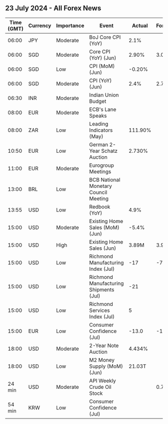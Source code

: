 ## 23 July 2024 - All Forex News

| Time (GMT) | Currency | Importance | Event | Actual | Forecast | Previous |
|------|----------|------------|-------|--------|----------|----------|
| 06:00 | JPY | Moderate | BoJ Core CPI (YoY) | 2.1% |  | 2.1% |
| 06:00 | SGD | Moderate | Core CPI (YoY) (Jun) | 2.90% | 3.00% | 3.10% |
| 06:00 | SGD | Low | CPI (MoM) (Jun) | -0.20% |  | 0.70% |
| 06:00 | SGD | Moderate | CPI (YoY) (Jun) | 2.4% | 2.7% | 3.1% |
| 06:30 | INR | Moderate | Indian Union Budget |  |  |  |
| 08:00 | EUR | Moderate | ECB's Lane Speaks |  |  |  |
| 08:00 | ZAR | Low | Leading Indicators (May) | 111.90% |  | 113.00% |
| 10:50 | EUR | Low | German 2-Year Schatz Auction | 2.730% |  | 2.800% |
| 11:00 | EUR | Moderate | Eurogroup Meetings |  |  |  |
| 13:00 | BRL | Low | BCB National Monetary Council Meeting |  |  |  |
| 13:55 | USD | Low | Redbook (YoY) | 4.9% |  | 4.8% |
| 15:00 | USD | Moderate | Existing Home Sales (MoM) (Jun) | -5.4% |  | -0.7% |
| 15:00 | USD | High | Existing Home Sales (Jun) | 3.89M | 3.99M | 4.11M |
| 15:00 | USD | Low | Richmond Manufacturing Index (Jul) | -17 | -7 | -10 |
| 15:00 | USD | Low | Richmond Manufacturing Shipments (Jul) | -21 |  | -9 |
| 15:00 | USD | Low | Richmond Services Index (Jul) | 5 |  | -7 |
| 15:00 | EUR | Low | Consumer Confidence (Jul) | -13.0 | -13.0 | -14.0 |
| 18:00 | USD | Moderate | 2-Year Note Auction | 4.434% |  | 4.706% |
| 18:00 | USD | Low | M2 Money Supply (MoM) (Jun) | 21.03T |  | 20.96T |
| 24 min | USD | Moderate | API Weekly Crude Oil Stock |  | 0.700M | -4.440M |
| 54 min | KRW | Low | Consumer Confidence (Jul) |  |  | 100.9 |
